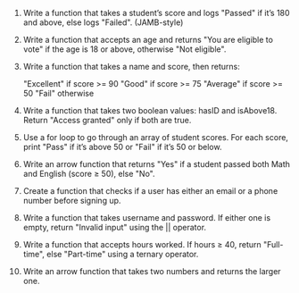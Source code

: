 1. Write a function that takes a student’s score and logs "Passed" if it’s 180 and above, else logs "Failed". (JAMB-style)
2. Write a function that accepts an age and returns "You are eligible to vote" if the age is 18 or above, otherwise "Not eligible".
3. Write a function that takes a name and score, then returns:

    "Excellent" if score >= 90
    "Good" if score >= 75
    "Average" if score >= 50
    "Fail" otherwise


4. Write a function that takes two boolean values: hasID and isAbove18. Return "Access granted" only if both are true.

5. Use a for loop to go through an array of student scores. For each score, print "Pass" if it’s above 50 or "Fail" if it’s 50 or below.

6. Write an arrow function that returns "Yes" if a student passed both Math and English (score ≥ 50), else "No".

7. Create a function that checks if a user has either an email or a phone number before signing up.

8. Write a function that takes username and password. If either one is empty, return "Invalid input" using the || operator.

9. Write a function that accepts hours worked. If hours ≥ 40, return "Full-time", else "Part-time" using a ternary operator.

10. Write an arrow function that takes two numbers and returns the larger one.
